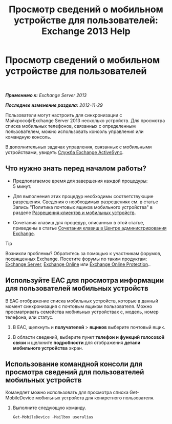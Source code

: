 ﻿---
title: 'Просмотр сведений о мобильном устройстве для пользователей: Exchange 2013 Help'
TOCTitle: Просмотр сведений о мобильном устройстве для пользователей
ms:assetid: 4fd263c0-ad61-416c-bd68-339bf66605cf
ms:mtpsurl: https://technet.microsoft.com/ru-ru/library/Aa997974(v=EXCHG.150)
ms:contentKeyID: 50488133
ms.date: 04/30/2018
mtps_version: v=EXCHG.150
ms.translationtype: HT
---

# Просмотр сведений о мобильном устройстве для пользователей

 

_**Применимо к:** Exchange Server 2013_

_**Последнее изменение раздела:** 2012-11-29_

Пользователи могут настроить для синхронизации с МайкрософтExchange Server 2013 несколько устройств. Для просмотра списка мобильных телефонов, связанных с определенным пользователем, можно использовать консоль управления или командную консоль.

В дополнительных задачах управления, связанных с мобильными устройствами, увидеть [Служба Exchange ActiveSync](exchange-activesync-exchange-2013-help.md).

## Что нужно знать перед началом работы?

  - Предполагаемое время для завершения каждой процедуры: 5 минут.

  - Для выполнения этих процедур необходимы соответствующие разрешения. Сведения о необходимых разрешениях см. в статье Запись "Политика почтовых ящиков мобильного устройства" в разделе [Разрешения клиентов и мобильных устройств](clients-and-mobile-devices-permissions-exchange-2013-help.md).

  - Сочетания клавиш для процедур, описанных в этой статье, приведены в статье [Сочетания клавиш в Центре администрирования Exchange](keyboard-shortcuts-in-the-exchange-admin-center-exchange-online-protection-help.md).

> [!TIP]  
> Возникли проблемы? Обратитесь за помощью к участникам форумов, посвященных Exchange. Посетите форумы по таким продуктам: <a href="https://go.microsoft.com/fwlink/p/?linkid=60612">Exchange Server</a>, <a href="https://go.microsoft.com/fwlink/p/?linkid=267542">Exchange Online</a> или <a href="https://go.microsoft.com/fwlink/p/?linkid=285351">Exchange Online Protection</a>..


## Используйте EAC для просмотра информации для пользователей мобильных устройств

В EAC отображение списка мобильных устройств, которые в данный момент синхронизация с почтовым ящиком пользователя. Можно просматривать семейства мобильных устройствах с, модель, номер телефона, или статус.

1.  В EAC, щелкнуть и **получателей** \> **ящиков** выберите почтовый ящик.

2.  В области сведений, выберите пункт **телефон и функций голосовой связи** и щелкните **подробности** для отображения **детали мобильного устройства** экран.

## Использование командной консоли для просмотра сведений для пользователей мобильных устройств

Командлет можно использовать для просмотра списка Get-MobileDevice мобильных устройств для конкретного пользователя.

1.  Выполните следующую команду.
    
    ```powershell
    Get-MobileDevice -Mailbox useralias
    ```

